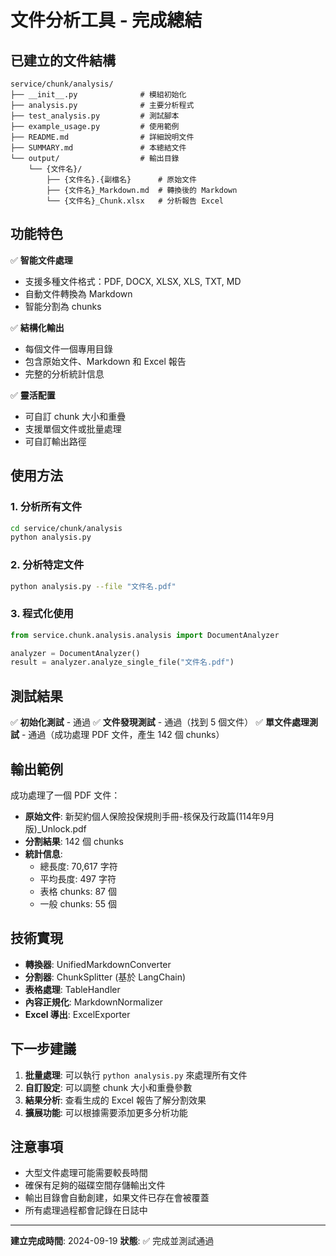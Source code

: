 # 文件分析工具 - 完成總結

## 已建立的文件結構

```
service/chunk/analysis/
├── __init__.py              # 模組初始化
├── analysis.py              # 主要分析程式
├── test_analysis.py         # 測試腳本
├── example_usage.py         # 使用範例
├── README.md                # 詳細說明文件
├── SUMMARY.md               # 本總結文件
└── output/                  # 輸出目錄
    └── {文件名}/
        ├── {文件名}.{副檔名}      # 原始文件
        ├── {文件名}_Markdown.md  # 轉換後的 Markdown
        └── {文件名}_Chunk.xlsx   # 分析報告 Excel
```

## 功能特色

✅ **智能文件處理**
- 支援多種文件格式：PDF, DOCX, XLSX, XLS, TXT, MD
- 自動文件轉換為 Markdown
- 智能分割為 chunks

✅ **結構化輸出**
- 每個文件一個專用目錄
- 包含原始文件、Markdown 和 Excel 報告
- 完整的分析統計信息

✅ **靈活配置**
- 可自訂 chunk 大小和重疊
- 支援單個文件或批量處理
- 可自訂輸出路徑

## 使用方法

### 1. 分析所有文件
```bash
cd service/chunk/analysis
python analysis.py
```

### 2. 分析特定文件
```bash
python analysis.py --file "文件名.pdf"
```

### 3. 程式化使用
```python
from service.chunk.analysis.analysis import DocumentAnalyzer

analyzer = DocumentAnalyzer()
result = analyzer.analyze_single_file("文件名.pdf")
```

## 測試結果

✅ **初始化測試** - 通過
✅ **文件發現測試** - 通過（找到 5 個文件）
✅ **單文件處理測試** - 通過（成功處理 PDF 文件，產生 142 個 chunks）

## 輸出範例

成功處理了一個 PDF 文件：
- **原始文件**: 新契約個人保險投保規則手冊-核保及行政篇(114年9月版)_Unlock.pdf
- **分割結果**: 142 個 chunks
- **統計信息**: 
  - 總長度: 70,617 字符
  - 平均長度: 497 字符
  - 表格 chunks: 87 個
  - 一般 chunks: 55 個

## 技術實現

- **轉換器**: UnifiedMarkdownConverter
- **分割器**: ChunkSplitter (基於 LangChain)
- **表格處理**: TableHandler
- **內容正規化**: MarkdownNormalizer
- **Excel 導出**: ExcelExporter

## 下一步建議

1. **批量處理**: 可以執行 `python analysis.py` 來處理所有文件
2. **自訂設定**: 可以調整 chunk 大小和重疊參數
3. **結果分析**: 查看生成的 Excel 報告了解分割效果
4. **擴展功能**: 可以根據需要添加更多分析功能

## 注意事項

- 大型文件處理可能需要較長時間
- 確保有足夠的磁碟空間存儲輸出文件
- 輸出目錄會自動創建，如果文件已存在會被覆蓋
- 所有處理過程都會記錄在日誌中

---

**建立完成時間**: 2024-09-19
**狀態**: ✅ 完成並測試通過

